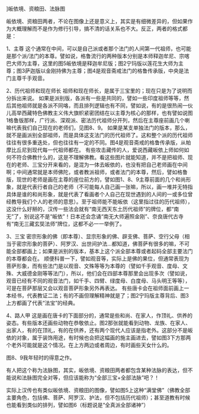 ]皈依境、资粮田、法脉图

皈依境、资粮田两者，不论在图像上还是意义上，其实是有细微差异的，但如果作为大概理解而不是作为修行引导，搞不清的话关系也不大。反正，两者的格式都是：

1、主尊
这个通常在中间，可以是自己派或者那个法门的人间第一代祖师，也可能是那个派/法门的本尊。譬如说，格鲁流行的两种版本分别是本师释迦牟尼、宗喀巴大师为主尊，这里的图5皈依境是释迦牟尼版；图2宁玛版以莲花生大师为主尊；图3萨迦版以金刚持佛为主尊；图4是观音斋戒法门的格鲁传承版，中央是法门主尊千手观音。

2、历代祖师和现在师长
祖师和现在师长，是属于三宝里的；现在只是为了说明而分拆出来说。
如果是派别版，各派有一些是共同的，譬如一些印度祖师等等，然后其他祖师就是各派不同咯，而且排列逻辑也有不同，譬如说，有的是很热闹一伙儿高举西藏特色佛教主义伟大旗帜紧密团结在以主尊为核心的那样，也有譬如说图1格鲁版那样，广行派、深观派、密法历代祖师分开列，然后在主尊座前画几个喇嘛代表我们自己现在的老师们，见图8、9。
如果是某支单独法门的版本，那么，就不是画派别全部祖师，而是具体这支法门的历代祖师了。这和整个派的历代祖师往往有很多重迭处，但也往往有一定的不同。图4是观音斋戒的格鲁传承版，从帕摩比丘尼到现代每一代祖师都在。
有些攻击藏传的人，爱说西藏皈依上师如何如何不符合佛教什么的，这是不理解佛教。看这些图片就能知道，并不是把祖师、现在的老师、三宝分开来看的，是混为一体去皈依的，也没有把自己老师画在中间啊；中间通常就是本师佛陀，或者教派祖师，或者法门的本尊，然后，譬如格鲁版，现世的老师是画在主尊的座位前方的，譬如图1、8、9主尊前面的几个和尚形象，就是代表行者自己的老师（不可能每人自己画一张嘛，所以，画一堆并无特指具体是谁的和尚形象，就是代表了看画者个人自己在现世遇到的人间的一或多位曾经教导我们个人的老师的意思）。至于祖师能不能皈依（这里指过往的历代祖师），这没什么好掰的，汉传一些法会就有“南无西天东土历代祖师”的牌位，都“南无”了，别说这不是“皈依”！日本还会念诵“南无大师遍照金刚”、奈良唐代古寺有“南无三藏玄奘法师”牌位，这都不必一一举例了。

3、三宝
密宗形象的佛（即本尊）、显宗形象的佛、辟支佛、菩萨、空行父母（相当于密宗形象的菩萨）、阿罗汉、出世间护法...都知道，佛菩萨有很多的嘛，不可能全部都画上；如果是派别的版本，基本上这个派全部本尊或者起码全部主要法门的本尊都会在。
顺便科普一下，譬如观音等，实际上是佛的果位，但通常表现为菩萨形象，而有些法门是以观音、文殊等等为本尊的（譬如千手观音、度母、文殊、大威德金刚等等法门），所以，他们会在四部本尊那里会出现多次（譬如说，观音已经有不同的观音法门，如千手、四臂、绿度母、白度母、马头明王等等），可是在菩萨那层又会以观音菩萨形象另外再表达。
有些唐卡会在祖师面前画上一本经书，代表教证二法；有的不画但理解精神就是了；图2宁玛版主尊背后、图3上方都画了代表“法宝”的经典。

4、路人甲
这是画在唐卡的下面部分的，通常是些和尚、在家人，作顶礼、供养的姿态。有些版本还画些动物在恭敬依止。图2那张就能看到动物、龙族、在家人、出家人，有的在顶礼，有的在供养，还有两个现代人应该是指老外。这部分不是皈依的对象，属于装饰用途，有时候也会把这幅画的施主画进去，譬如图3下方那两个老外可能就是这个情况。在上方两边或者周边，有时画些天女什么的。

图8、9我年轻时的得意之作。

有人把这个称为法脉图，其实，皈依境、资粮田两者都包含某种法脉的表达，但不能说和法脉图完全对等，但应该能称为“全部三宝+全部法脉”吧？！

实际上汉传也有类似皈依境、资粮田的图像，譬如图5上这种“满堂佛”（佛教全部主要角色，包括佛、菩萨、阿罗汉、护法，但不包括历代祖师）；甚至道教有时候也能看到类似的排列，譬如图6（标题说是“全真派全部诸神”）
